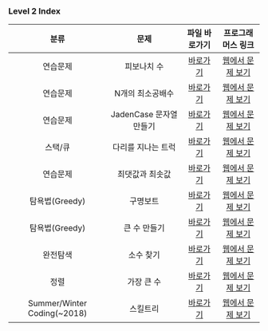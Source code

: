 ### Level 2 Index

|            분류             |          문제           |                                                                               파일 바로가기                                                                               |                               프로그래머스 링크                               |
| :-------------------------: | :---------------------: | :-----------------------------------------------------------------------------------------------------------------------------------------------------------------------: | :---------------------------------------------------------------------------: |
|          연습문제           |       피보나치 수       |              [바로가기](https://github.com/alsrlqor1007/algorithm/blob/main/programmers/javascript/level2/%ED%94%BC%EB%B3%B4%EB%82%98%EC%B9%98%EC%88%98.js)               | [웹에서 문제 보기](https://programmers.co.kr/learn/courses/30/lessons/12945)  |
|          연습문제           |    N개의 최소공배수     |     [바로가기](https://github.com/alsrlqor1007/algorithm/blob/main/programmers/javascript/level2/N%EA%B0%9C%EC%9D%98%EC%B5%9C%EC%86%8C%EA%B3%B5%EB%B0%B0%EC%88%98.js)     | [웹에서 문제 보기](https://programmers.co.kr/learn/courses/30/lessons/12953)  |
|          연습문제           | JadenCase 문자열 만들기 |     [바로가기](https://github.com/alsrlqor1007/algorithm/blob/main/programmers/javascript/level2/JadenCase%EB%AC%B8%EC%9E%90%EC%97%B4%EB%A7%8C%EB%93%A4%EA%B8%B0.js)      | [웹에서 문제 보기](https://programmers.co.kr/learn/courses/30/lessons/12951)  |
|           스택/큐           |   다리를 지나는 트럭    | [바로가기](https://github.com/alsrlqor1007/algorithm/blob/main/programmers/javascript/level2/%EB%8B%A4%EB%A6%AC%EB%A5%BC%EC%A7%80%EB%82%98%EB%8A%94%ED%8A%B8%EB%9F%AD.js) | [웹에서 문제 보기](https://programmers.co.kr/learn/courses/30/lessons/42583)  |
|          연습문제           |     최댓값과 최솟값     |     [바로가기](https://github.com/alsrlqor1007/algorithm/blob/main/programmers/javascript/level2/%EC%B5%9C%EB%8C%93%EA%B0%92%EA%B3%BC%EC%B5%9C%EC%86%9F%EA%B0%92.js)      | [웹에서 문제 보기](https://programmers.co.kr/learn/courses/30/lessons/12939)  |
|       탐욕법(Greedy)        |        구명보트         |                   [바로가기](https://github.com/alsrlqor1007/algorithm/blob/main/programmers/javascript/level2/%EA%B5%AC%EB%AA%85%EB%B3%B4%ED%8A%B8.js)                   | [웹에서 문제 보기](https://programmers.co.kr/learn/courses/30/lessons/42885)  |
|       탐욕법(Greedy)        |      큰 수 만들기       |              [바로가기](https://github.com/alsrlqor1007/algorithm/blob/main/programmers/javascript/level2/%ED%81%B0%EC%88%98%EB%A7%8C%EB%93%A4%EA%B8%B0.js)               | [웹에서 문제 보기](https://programmers.co.kr/learn/courses/30/lessons/42883)  |
|          완전탐색           |        소수 찾기        |                   [바로가기](https://github.com/alsrlqor1007/algorithm/blob/main/programmers/javascript/level2/%EC%86%8C%EC%88%98%EC%B0%BE%EA%B8%B0.js)                   | [웹에서 문제 보기](https://programmers.co.kr/learn/courses/30/lessons/42839)  |
|            정렬             |       가장 큰 수        |                   [바로가기](https://github.com/alsrlqor1007/algorithm/blob/main/programmers/javascript/level2/%EA%B0%80%EC%9E%A5%ED%81%B0%EC%88%98.js)                   | [웹에서 문제 보기](https://programmers.co.kr/learn/courses/30/lessons/42746)  |
| Summer/Winter Coding(~2018) |        스킬트리         |                   [바로가기](https://github.com/alsrlqor1007/algorithm/blob/main/programmers/javascript/level2/%EC%8A%A4%ED%82%AC%ED%8A%B8%EB%A6%AC.js)                   | [웹에서 문제 보기](https://programmers.co.kr/learn/courses/30/lessons/49993#) |
